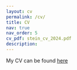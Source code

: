 ```yaml
---
layout: cv
permalink: /cv/
title: CV
nav: true
nav_order: 5
cv_pdf: stein_cv_2024.pdf
description: 
---
```


My CV can be found [here](stein_cv_2024.pdf)
